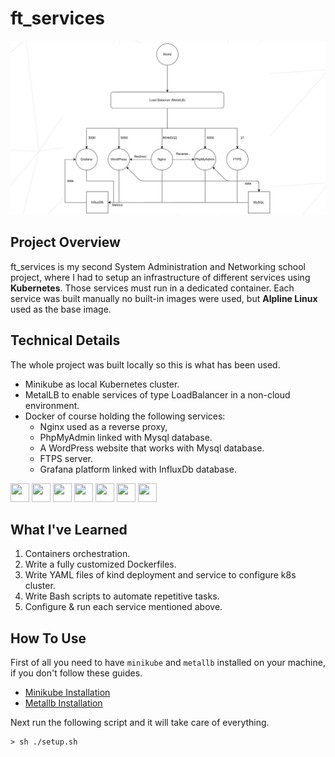 # ft_services

![](./The%20Infrastructure.png)

## Project Overview

ft_services is my second System Administration and Networking school project, where I had to setup an infrastructure of different services using **Kubernetes**. Those services must run in a dedicated container. Each service was built manually no built-in images were used, but **Alpline Linux** used as the base image.

## Technical Details

The whole project was built locally so this is what has been used.

- Minikube as local Kubernetes cluster.
- MetalLB to enable services of type LoadBalancer in a non-cloud environment.
- Docker of course holding the following services:
	- Nginx used as a reverse proxy,
	- PhpMyAdmin linked with Mysql database.
	- A WordPress website that works with Mysql database.
	- FTPS server.
	- Grafana platform linked with InfluxDb database.

<p float="left">
  <img src="https://blog.teracy.com/images/2017/06/15/kubernetes_logo_with_border.png" width="30px" height="30px">
  <img src="https://v0-2-1--metallb.netlify.app/images/logo.png" width="30px" height="30px">
  <img src="https://cdn.icon-icons.com/icons2/2699/PNG/512/docker_tile_logo_icon_168248.png" width="30px" height="30px">
  <img src="https://ugeek.github.io/blog/images-blog/nginx.png" width="30px" height="30px">
  <img src="https://upload.wikimedia.org/wikipedia/commons/0/0c/Wordpress_logo_8.png" width="30px" height="30px">
  <img src="https://www.freepnglogos.com/uploads/logo-mysql-png/logo-mysql-mysql-logo-png-images-are-download-crazypng-21.png" width="30px" height="30px">
  <img src="https://upload.wikimedia.org/wikipedia/commons/9/9d/Grafana_logo.png" width="30px" height="30px">
</p>

## What I've Learned

1. Containers orchestration.
2. Write a fully customized Dockerfiles.
3. Write YAML files of kind deployment and service to configure k8s cluster.
4. Write Bash scripts to automate repetitive tasks.
5. Configure & run each service mentioned above.

## How To Use

First of all you need to have `minikube` and `metallb` installed on your machine, if you don't follow these guides.

- [Minikube Installation](https://k8s-docs.netlify.app/en/docs/tasks/tools/install-minikube/)
- [Metallb Installation](https://metallb.universe.tf/installation/)

Next run the following script and it will take care of everything.

```console
> sh ./setup.sh
```